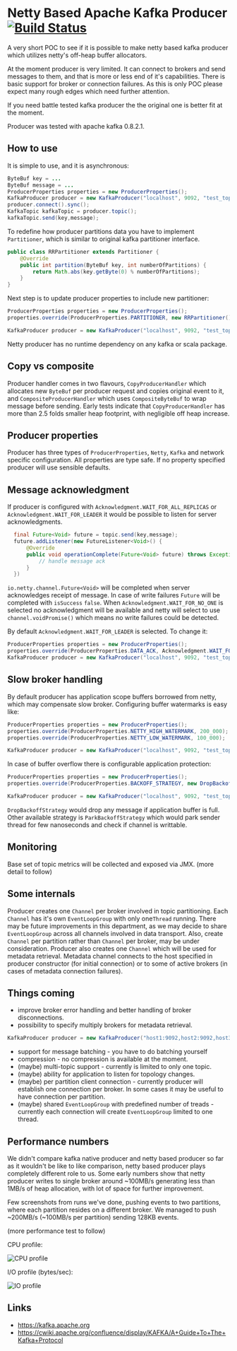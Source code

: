 # Netty Based Apache Kafka Producer [![Build Status](https://travis-ci.org/milenkovicm/netty-kafka-producer.svg)](https://travis-ci.org/milenkovicm/netty-kafka-producer)


A very short POC to see if it is possible to make netty based kafka producer which utilizes netty's off-heap buffer allocators.  

At the moment producer is very limited. It can connect to brokers and send messages to them, and that is more or less end of it's capabilities. 
There is basic support for broker or connection failures. As this is only POC please expect many rough edges which need further attention. 

If you need battle tested kafka producer the the original one is better fit at the moment.

Producer was tested with apache kafka 0.8.2.1.

## How to use

It is simple to use, and it is asynchronous: 

```java
ByteBuf key = ...
ByteBuf message = ...
ProducerProperties properties = new ProducerProperties();
KafkaProducer producer = new KafkaProducer("localhost", 9092, "test_topic", properties);
producer.connect().sync();
KafkaTopic kafkaTopic = producer.topic();
kafkaTopic.send(key,message);
```

To redefine how producer partitions data you have to implement `Partitioner`, which is similar to original kafka partitioner interface.

```java
public class RRPartitioner extends Partitioner {
    @Override
    public int partition(ByteBuf key, int numberOfPartitions) {
        return Math.abs(key.getByte(0) % numberOfPartitions);
    }
}
```

Next step is to update producer properties to include new partitioner:

```java
ProducerProperties properties = new ProducerProperties();
properties.override(ProducerProperties.PARTITIONER, new RRPartitioner());

KafkaProducer producer = new KafkaProducer("localhost", 9092, "test_topic", properties);
```

Netty producer has no runtime dependency on any kafka or scala package.

## Copy vs composite 

Producer handler comes in two flavours, `CopyProducerHandler` which allocates new `ByteBuf` per producer request and copies original event to it, 
and `CompositeProducerHandler` which uses `CompositeByteBuf` to wrap message before sending. Early tests indicate that `CopyProducerHandler` has more than
2.5 folds smaller heap footprint, with negligible off heap increase.

## Producer properties

Producer has three types of `ProducerProperties`, `Netty`, `Kafka` and network specific configuration. All properties are type safe.
If no property specified producer will use sensible defaults.

## Message acknowledgment

If producer is configured with `Acknowledgment.WAIT_FOR_ALL_REPLICAS` or `Acknowledgment.WAIT_FOR_LEADER` it would be possible 
to listen for server acknowledgments. 

```java
  final Future<Void> future = topic.send(key,message);
  future.addListener(new FutureListener<Void>() {
      @Override
      public void operationComplete(Future<Void> future) throws Exception {
          // handle message ack 
      }
  })
```

`io.netty.channel.Future<Void>` will be completed when server acknowledges receipt of message.
In case of write failures `Future` will be completed with `isSuccess` `false`. 
When `Acknowledgment.WAIT_FOR_NO_ONE` is selected no acknowledgment will be available and netty will select to use 
`channel.voidPromise()` which means no write failures could be detected. 

By default `Acknowledgment.WAIT_FOR_LEADER` is selected. To change it: 

```java
ProducerProperties properties = new ProducerProperties();
properties.override(ProducerProperties.DATA_ACK, Acknowledgment.WAIT_FOR_NO_ONE);
KafkaProducer producer = new KafkaProducer("localhost", 9092, "test_topic", properties)
```

## Slow broker handling

By default producer has application scope buffers borrowed from netty, which may compensate slow broker. 
Configuring buffer watermarks is easy like:

```java
ProducerProperties properties = new ProducerProperties();
properties.override(ProducerProperties.NETTY_HIGH_WATERMARK, 200_000);
properties.override(ProducerProperties.NETTY_LOW_WATERMARK, 100_000);

KafkaProducer producer = new KafkaProducer("localhost", 9092, "test_topic", properties)
```
 
In case of buffer overflow there is configurable application protection:
  
```java
ProducerProperties properties = new ProducerProperties();
properties.override(ProducerProperties.BACKOFF_STRATEGY, new DropBackoffStrategy());

KafkaProducer producer = new KafkaProducer("localhost", 9092, "test_topic", properties)
```

`DropBackoffStrategy` would drop any message if application buffer is full. Other available strategy is `ParkBackoffStrategy` 
which would park sender thread for few nanoseconds and check if channel is writtable.


## Monitoring

Base set of topic metrics will be collected and exposed via JMX. (more detail to follow)


## Some internals 

Producer creates one `Channel` per broker involved in topic partitioning. 
Each `Channel` has it's own `EventLoopGroup` with only one`Thread` running. There may be future improvements in this department, as we may decide to share `EventLoopGroup` across all channels involved in data transport.
Also, create `Channel` per partition rather than `Channel` per broker, may be under consideration.
Producer also creates one `Channel` which will be used for metadata retrieval. Metadata channel connects to the host specified in producer constructor (for initial connection) or to some of active brokers (in cases of metadata connection failures). 

## Things coming

- improve broker error handling and better handling of broker disconnections.
- possibility to specify multiply brokers for metadata retrieval.

```java
KafkaProducer producer = new KafkaProducer("host1:9092,host2:9092,host3:9092", "test_topic", properties);
```

- support for message batching - you have to do batching yourself
- compression - no compression is available at the moment.
- (maybe) multi-topic support - currently is limited to only one topic.
- (maybe) ability for application to listen for topology changes.
- (maybe) per partition client connection - currently producer will establish one connection per broker. In some cases it may be useful to have connection per partition. 
- (maybe) shared `EventLoopGroup` with predefined number of treads - currently each connection will create `EventLoopGroup` limited to one thread. 


## Performance numbers

We didn't compare kafka native producer and netty based producer so far as it wouldn't be like to like comparison, netty based producer plays completely different role to us. 
Some early numbers show that netty producer writes to single broker around ~100MB/s generating less than 1MB/s of heap allocation, with lot of space for further improvement.

Few screenshots from runs we've done, pushing events to two partitions, where each partition resides on a different broker. We managed to push ~200MB/s (~100MB/s per partition) sending 128KB events.

(more performance test to follow)

CPU profile: 

![CPU profile](http://i.imgur.com/wAAyfFk.png "CPU&Memory profile")

I/O profile (bytes/sec):

![IO profile](http://i.imgur.com/3voInd6.png "IO Profile")

## Links

 - https://kafka.apache.org
 - https://cwiki.apache.org/confluence/display/KAFKA/A+Guide+To+The+Kafka+Protocol
